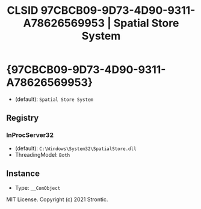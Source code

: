 ﻿---
title: "CLSID 97CBCB09-9D73-4D90-9311-A78626569953 | Spatial Store System"
excerpt: What is COM-Object CLSID 97CBCB09-9D73-4D90-9311-A78626569953?
---

# {97CBCB09-9D73-4D90-9311-A78626569953}

* (default): `Spatial Store System`

## Registry


### InProcServer32

* (default): `C:\Windows\System32\SpatialStore.dll`
* ThreadingModel: `Both`

## Instance

* Type: `__ComObject`

MIT License. Copyright (c) 2021 Strontic.


